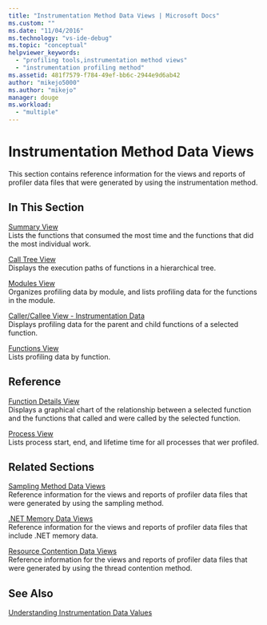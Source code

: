 ```yaml
---
title: "Instrumentation Method Data Views | Microsoft Docs"
ms.custom: ""
ms.date: "11/04/2016"
ms.technology: "vs-ide-debug"
ms.topic: "conceptual"
helpviewer_keywords: 
  - "profiling tools,instrumentation method views"
  - "instrumentation profiling method"
ms.assetid: 481f7579-f784-49ef-bb6c-2944e9d6ab42
author: "mikejo5000"
ms.author: "mikejo"
manager: douge
ms.workload: 
  - "multiple"
---
```

# Instrumentation Method Data Views
This section contains reference information for the views and reports of profiler data files that were generated by using the instrumentation method.  
  
## In This Section  
 [Summary View](../profiling/summary-view-instrumentation-data.md)  
 Lists the functions that consumed the most time and the functions that did the most individual work.  
  
 [Call Tree View](../profiling/call-tree-view-instrumentation-data.md)  
 Displays the execution paths of functions in a hierarchical tree.  
  
 [Modules View](../profiling/modules-view-instrumentation-data.md)  
 Organizes profiling data by module, and lists profiling data for the functions in the module.  
  
 [Caller/Callee View - Instrumentation Data](../profiling/caller-callee-view-instrumentation-data.md)  
 Displays profiling data for the parent and child functions of a selected function.  
  
 [Functions View](../profiling/functions-view-instrumentation-data.md)  
 Lists profiling data by function.  
  
## Reference  
 [Function Details View](../profiling/function-details-view.md)  
 Displays a graphical chart of the relationship between a selected function and the functions that called and were called by the selected function.  
  
 [Process View](../profiling/process-view.md)  
 Lists process start, end, and lifetime time for all processes that wer profiled.  
  
## Related Sections  
 [Sampling Method Data Views](../profiling/profiler-sampling-method-data-views.md)  
 Reference information for the views and reports of profiler data files that were generated by using the sampling method.  
  
 [.NET Memory Data Views](../profiling/dotnet-memory-data-views.md)  
 Reference information for the views and reports of profiler data files that include .NET memory data.  
  
 [Resource Contention Data Views](../profiling/resource-contention-data-views.md)  
 Reference information for the views and reports of profiler data files that were generated by using the thread contention method.  
  
## See Also  
 [Understanding Instrumentation Data Values](../profiling/understanding-instrumentation-data-values.md)